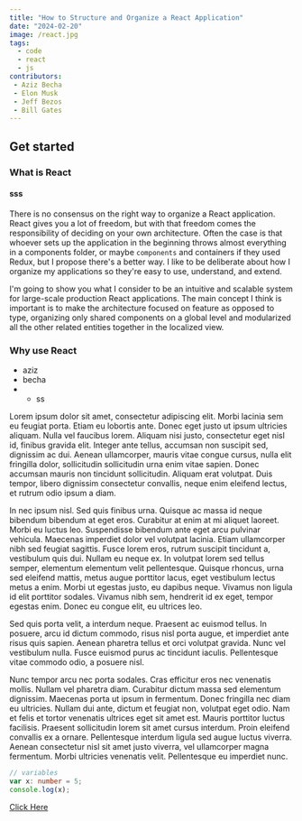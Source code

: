 ```yaml
---
title: "How to Structure and Organize a React Application"
date: "2024-02-20"
image: /react.jpg
tags: 
  - code
  - react
  - js
contributors: 
 - Aziz Becha
 - Elon Musk
 - Jeff Bezos
 - Bill Gates
---
```

## Get started
### What is React
#### sss

There is no consensus on the right way to organize a React application. React gives you a lot of freedom, but with that freedom comes the responsibility of deciding on your own architecture. Often the case is that whoever sets up the application in the beginning throws almost everything in a components folder, or maybe <code>components</code> and containers if they used Redux, but I propose there's a better way. I like to be deliberate about how I organize my applications so they're easy to use, understand, and extend.  

I'm going to show you what I consider to be an intuitive and scalable system for large-scale production React applications. The main concept I think is important is to make the architecture focused on feature as opposed to type, organizing only shared components on a global level and modularized all the other related entities together in the localized view.

### Why use React

- aziz
- becha
- - ss

Lorem ipsum dolor sit amet, consectetur adipiscing elit. Morbi lacinia sem eu feugiat porta. Etiam eu lobortis ante. Donec eget justo ut ipsum ultricies aliquam. Nulla vel faucibus lorem. Aliquam nisi justo, consectetur eget nisl id, finibus gravida elit. Integer ante tellus, accumsan non suscipit sed, dignissim ac dui. Aenean ullamcorper, mauris vitae congue cursus, nulla elit fringilla dolor, sollicitudin sollicitudin urna enim vitae sapien. Donec accumsan mauris non tincidunt sollicitudin. Aliquam erat volutpat. Duis tempor, libero dignissim consectetur convallis, neque enim eleifend lectus, et rutrum odio ipsum a diam.

In nec ipsum nisl. Sed quis finibus urna. Quisque ac massa id neque bibendum bibendum at eget eros. Curabitur at enim at mi aliquet laoreet. Morbi eu luctus leo. Suspendisse bibendum ante eget arcu pulvinar vehicula. Maecenas imperdiet dolor vel volutpat lacinia. Etiam ullamcorper nibh sed feugiat sagittis. Fusce lorem eros, rutrum suscipit tincidunt a, vestibulum quis dui. Nullam eu neque ex. In volutpat lorem sed tellus semper, elementum elementum velit pellentesque. Quisque rhoncus, urna sed eleifend mattis, metus augue porttitor lacus, eget vestibulum lectus metus a enim. Morbi ut egestas justo, eu dapibus neque. Vivamus non ligula id elit porttitor sodales. Vivamus nibh sem, hendrerit id ex eget, tempor egestas enim. Donec eu congue elit, eu ultrices leo.

Sed quis porta velit, a interdum neque. Praesent ac euismod tellus. In posuere, arcu id dictum commodo, risus nisl porta augue, et imperdiet ante risus quis sapien. Aenean pharetra tellus et orci volutpat gravida. Nunc vel vestibulum nulla. Fusce euismod purus ac tincidunt iaculis. Pellentesque vitae commodo odio, a posuere nisl.

Nunc tempor arcu nec porta sodales. Cras efficitur eros nec venenatis mollis. Nullam vel pharetra diam. Curabitur dictum massa sed elementum dignissim. Maecenas porta ut ipsum in fermentum. Donec fringilla nec diam eu ultricies. Nullam dui ante, dictum et feugiat non, volutpat eget odio. Nam et felis et tortor venenatis ultrices eget sit amet est. Mauris porttitor luctus facilisis. Praesent sollicitudin lorem sit amet cursus interdum. Proin eleifend convallis ex a ornare. Pellentesque interdum ligula sed augue luctus viverra. Aenean consectetur nisl sit amet justo viverra, vel ullamcorper magna fermentum. Morbi ultricies venenatis velit. Pellentesque eu imperdiet nunc.

```typescript
// variables
var x: number = 5;
console.log(x);
```

[Click Here](https://github.com)
